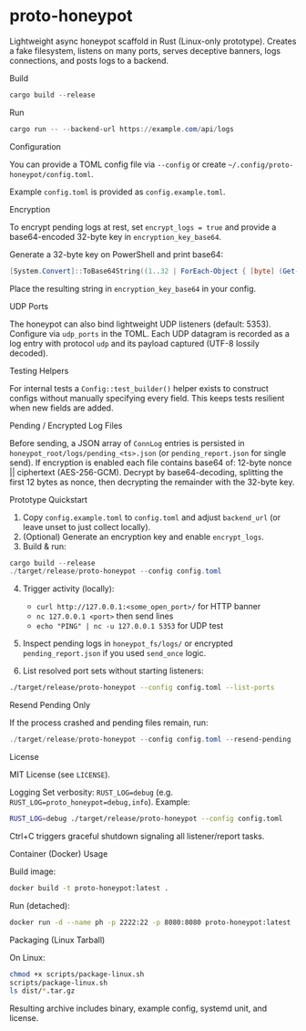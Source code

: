 # proto-honeypot

Lightweight async honeypot scaffold in Rust (Linux-only prototype). Creates a fake filesystem, listens on many ports,
serves deceptive banners, logs connections, and posts logs to a backend.

Build

```powershell
cargo build --release
```

Run

```powershell
cargo run -- --backend-url https://example.com/api/logs
```

Configuration

You can provide a TOML config file via `--config` or create `~/.config/proto-honeypot/config.toml`.

Example `config.toml` is provided as `config.example.toml`.

Encryption

To encrypt pending logs at rest, set `encrypt_logs = true` and provide a base64-encoded 32-byte key in `encryption_key_base64`.

Generate a 32-byte key on PowerShell and print base64:

```powershell
[System.Convert]::ToBase64String((1..32 | ForEach-Object { [byte] (Get-Random -Maximum 256) }) )
```

Place the resulting string in `encryption_key_base64` in your config.

UDP Ports

The honeypot can also bind lightweight UDP listeners (default: 5353). Configure via `udp_ports` in the TOML. Each UDP datagram is recorded as a log entry with protocol `udp` and its payload captured (UTF-8 lossily decoded).

Testing Helpers

For internal tests a `Config::test_builder()` helper exists to construct configs without manually specifying every field. This keeps tests resilient when new fields are added.

Pending / Encrypted Log Files

Before sending, a JSON array of `ConnLog` entries is persisted in `honeypot_root/logs/pending_<ts>.json` (or `pending_report.json` for single send). If encryption is enabled each file contains base64 of: 12-byte nonce || ciphertext (AES-256-GCM). Decrypt by base64-decoding, splitting the first 12 bytes as nonce, then decrypting the remainder with the 32-byte key.

Prototype Quickstart

1. Copy `config.example.toml` to `config.toml` and adjust `backend_url` (or leave unset to just collect locally).
2. (Optional) Generate an encryption key and enable `encrypt_logs`.
3. Build & run:

```powershell
cargo build --release
./target/release/proto-honeypot --config config.toml
```

4. Trigger activity (locally):
	- `curl http://127.0.0.1:<some_open_port>/` for HTTP banner
	- `nc 127.0.0.1 <port>` then send lines
	- `echo "PING" | nc -u 127.0.0.1 5353` for UDP test

5. Inspect pending logs in `honeypot_fs/logs/` or encrypted `pending_report.json` if you used `send_once` logic.
6. List resolved port sets without starting listeners:
```bash
./target/release/proto-honeypot --config config.toml --list-ports
```

Resend Pending Only

If the process crashed and pending files remain, run:

```powershell
./target/release/proto-honeypot --config config.toml --resend-pending
```

License

MIT License (see `LICENSE`).

Logging
Set verbosity: `RUST_LOG=debug` (e.g. `RUST_LOG=proto_honeypot=debug,info`). Example:
```bash
RUST_LOG=debug ./target/release/proto-honeypot --config config.toml
```
Ctrl+C triggers graceful shutdown signaling all listener/report tasks.

Container (Docker) Usage

Build image:
```bash
docker build -t proto-honeypot:latest .
```
Run (detached):
```bash
docker run -d --name ph -p 2222:22 -p 8080:8080 proto-honeypot:latest
```

Packaging (Linux Tarball)

On Linux:
```bash
chmod +x scripts/package-linux.sh
scripts/package-linux.sh
ls dist/*.tar.gz
```
Resulting archive includes binary, example config, systemd unit, and license.
